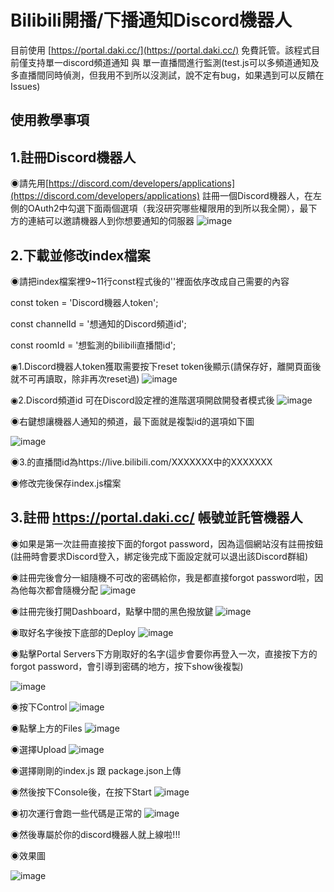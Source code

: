 # Bilibili開播/下播通知Discord機器人
目前使用 [https://portal.daki.cc/](https://portal.daki.cc/) 免費託管。該程式目前僅支持單一discord頻道通知 與 單一直播間進行監測(test.js可以多頻道通知及多直播間同時偵測，但我用不到所以沒測試，說不定有bug，如果遇到可以反饋在Issues)

## 使用教學事項

## 1.註冊Discord機器人
◉請先用[https://discord.com/developers/applications](https://discord.com/developers/applications)  註冊一個Discord機器人，在左側的OAuth2中勾選下面兩個選項（我沒研究哪些權限用的到所以我全開），最下方的連結可以邀請機器人到你想要通知的伺服器
![image](https://github.com/user-attachments/assets/265e74af-725f-46db-bf90-a1cb2342bb79)



## 2.下載並修改index檔案
◉請把index檔案裡9~11行const程式後的''裡面依序改成自己需要的內容

const token = 'Discord機器人token';

const channelId = '想通知的Discord頻道id';

const roomId = '想監測的bilibili直播間id'; 


◉1.Discord機器人token獲取需要按下reset token後顯示(請保存好，離開頁面後就不可再讀取，除非再次reset過)
![image](https://github.com/user-attachments/assets/33c92d70-7d41-43a1-a609-eddc676a5538)

◉2.Discord頻道id 可在Discord設定裡的進階選項開啟開發者模式後
![image](https://github.com/user-attachments/assets/a79ee7e9-13ce-413b-bb6e-d8ea88b43703)

◉右鍵想讓機器人通知的頻道，最下面就是複製id的選項如下圖

![image](https://github.com/user-attachments/assets/10347246-6098-418b-a7b5-652d06993a78)

◉3.的直播間id為https://live.bilibili.com/XXXXXXX中的XXXXXXX

◉修改完後保存index.js檔案

## 3.註冊 https://portal.daki.cc/ 帳號並託管機器人

◉如果是第一次註冊直接按下面的forgot password，因為這個網站沒有註冊按鈕
(註冊時會要求Discord登入，綁定後完成下面設定就可以退出該Discord群組)

◉註冊完後會分一組隨機不可改的密碼給你，我是都直接forgot password啦，因為他每次都會隨機分配
![image](https://github.com/user-attachments/assets/8d2337a8-878f-48fb-be06-9d1b9f4eb8db)

◉註冊完後打開Dashboard，點擊中間的黑色撥放鍵
![image](https://github.com/user-attachments/assets/3cbfe0e5-90d6-4d64-aa6a-0257648daff0)

◉取好名字後按下底部的Deploy
![image](https://github.com/user-attachments/assets/7153236c-0d96-420e-8517-8363ad3bf277)

◉點擊Portal Servers下方剛取好的名字(這步會要你再登入一次，直接按下方的forgot password，會引導到密碼的地方，按下show後複製)

![image](https://github.com/user-attachments/assets/62d7f314-200d-4eff-a7af-ea9076efad0a)

◉按下Control
![image](https://github.com/user-attachments/assets/da0dc96d-2306-4ada-9ae5-7800f45a26ed)

◉點擊上方的Files
![image](https://github.com/user-attachments/assets/6e8485b8-ce7e-455a-ae97-841d8125b16d)

◉選擇Upload
![image](https://github.com/user-attachments/assets/900cc8e9-5516-4b10-9fec-18176c2f0e57)

◉選擇剛剛的index.js 跟 package.json上傳

◉然後按下Console後，在按下Start
![image](https://github.com/user-attachments/assets/326c84ee-8439-4dca-8f91-36589b98cae6)

◉初次運行會跑一些代碼是正常的
![image](https://github.com/user-attachments/assets/0e81296b-eb98-4392-819e-83a78ee4e875)

◉然後專屬於你的discord機器人就上線啦!!!

◉效果圖

![image](https://github.com/user-attachments/assets/8c3a4521-ff0f-4b04-b294-731d5305cd3d)

